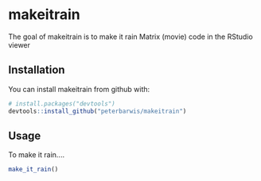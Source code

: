 # makeitrain

The goal of makeitrain is to make it rain Matrix (movie) code in the RStudio viewer


Installation
------------

You can install makeitrain from github with:

``` r
# install.packages("devtools")
devtools::install_github("peterbarwis/makeitrain")
```

Usage
-----

To make it rain....

``` r
make_it_rain()
```
